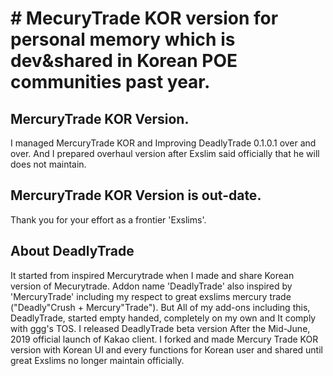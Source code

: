 # # MecuryTrade KOR version for personal memory which is dev&shared in Korean POE communities past year.

## MercuryTrade KOR Version.
I managed MercuryTrade KOR and Improving DeadlyTrade 0.1.0.1 over and over. And I prepared overhaul version after Exslim said officially that he will does not maintain.

## MercuryTrade KOR Version is out-date.
Thank you for your effort as a frontier 'Exslims'.

## About DeadlyTrade
It started from inspired Mercurytrade when I made and share Korean version of Mecurytrade. Addon name 'DeadlyTrade' also inspired by 'MercuryTrade' including my respect to great exslims mercury trade ("Deadly"Crush + Mercury"Trade"). But All of my add-ons including this, DeadlyTrade, started empty handed, completely on my own and It comply with ggg's TOS.  I released DeadlyTrade beta version After the Mid-June, 2019 official launch of Kakao client. I forked and made Mercury Trade KOR version with Korean UI and every functions for Korean user and shared until great Exslims no longer maintain officially. 
